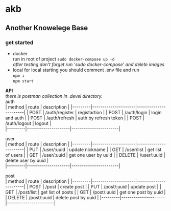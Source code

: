 # akb

## Another Knowelege Base
### get started

- docker  
run in root of project
`sudo docker-compose up -d`  
_after testing don't forget run 'sudo docker-compose' and delete images_  
- local
for local starting you should comment .env file and run  
`npm i`  
`npm start`  

**API**  
_there is postman collection in .devel directory._  
auth  
| method  | route               | description           |
|---------|---------------------|-----------------------|
| POST    | /auth/register      | registartion          |
| POST    | /auth/login         | login and auth        |
| POST    | /auth/refresh       | auth by refresh token |
| POST    | /auth/logout        | logout                |  
|---------|---------------------|-----------------------|

user  
| method  | route               | description           |
|---------|---------------------|-----------------------|
| PUT     | /user/:uuid         | update nickname       |
| GET     | /user/list          | get list of users     |
| GET     | /user/:uuid         | get one user by uuid  |
| DELETE  | /user/:uuid         | delete user by uuid   |  
|---------|---------------------|-----------------------|

post  
| method  | route               | description           |
|---------|---------------------|-----------------------|
| POST    | /post               | create post           |
| PUT     | /post/:uuid         | update post           |
| GET     | /post/list          | get list of posts     |
| GET     | /post/:uuid         | get one post by uuid  |
| DELETE  | /post/:uuid         | delete post by uuid   |
|---------|---------------------|-----------------------|
